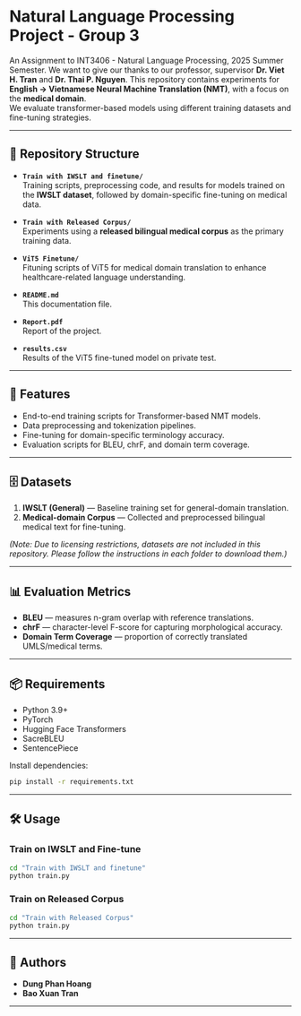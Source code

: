 # Natural Language Processing Project - Group 3
An Assignment to INT3406 - Natural Language Processing, 2025 Summer Semester. We want to give our thanks to our professor, supervisor **Dr. Viet H. Tran** and **Dr. Thai P. Nguyen**.
This repository contains experiments for **English → Vietnamese Neural Machine Translation (NMT)**, with a focus on the **medical domain**.  
We evaluate transformer-based models using different training datasets and fine-tuning strategies.

---

## 📂 Repository Structure

- **`Train with IWSLT and finetune/`**  
  Training scripts, preprocessing code, and results for models trained on the **IWSLT dataset**, followed by domain-specific fine-tuning on medical data.

- **`Train with Released Corpus/`**  
  Experiments using a **released bilingual medical corpus** as the primary training data.
  
- **`ViT5 Finetune/`**  
  Fituning scripts of ViT5 for medical domain translation to enhance healthcare-related language understanding.

- **`README.md`**  
  This documentation file.

- **`Report.pdf`**  
  Report of the project.

- **`results.csv`**  
  Results of the ViT5 fine-tuned model on private test.

---

## 🚀 Features

- End-to-end training scripts for Transformer-based NMT models.
- Data preprocessing and tokenization pipelines.
- Fine-tuning for domain-specific terminology accuracy.
- Evaluation scripts for BLEU, chrF, and domain term coverage.

---

## 🗄 Datasets

1. **IWSLT (General)** — Baseline training set for general-domain translation.  
2. **Medical-domain Corpus** — Collected and preprocessed bilingual medical text for fine-tuning.

*(Note: Due to licensing restrictions, datasets are not included in this repository. Please follow the instructions in each folder to download them.)*

---

## 📊 Evaluation Metrics

- **BLEU** — measures n-gram overlap with reference translations.
- **chrF** — character-level F-score for capturing morphological accuracy.
- **Domain Term Coverage** — proportion of correctly translated UMLS/medical terms.

---

## 📦 Requirements

- Python 3.9+
- PyTorch
- Hugging Face Transformers
- SacreBLEU
- SentencePiece

Install dependencies:
```bash
pip install -r requirements.txt
```

---

## 🛠 Usage

### Train on IWSLT and Fine-tune
```bash
cd "Train with IWSLT and finetune"
python train.py
```

### Train on Released Corpus
```bash
cd "Train with Released Corpus"
python train.py
```

---

## 👥 Authors

- **Dung Phan Hoang** 
- **Bao Xuan Tran** 
---

